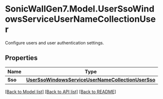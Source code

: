 # SonicWallGen7.Model.UserSsoWindowsServiceUserNameCollectionUser
Configure users and user authentication settings.

## Properties

Name | Type | Description | Notes
------------ | ------------- | ------------- | -------------
**Sso** | [**UserSsoWindowsServiceUserNameCollectionUserSso**](UserSsoWindowsServiceUserNameCollectionUserSso.md) |  | [optional] 

[[Back to Model list]](../README.md#documentation-for-models) [[Back to API list]](../README.md#documentation-for-api-endpoints) [[Back to README]](../README.md)

